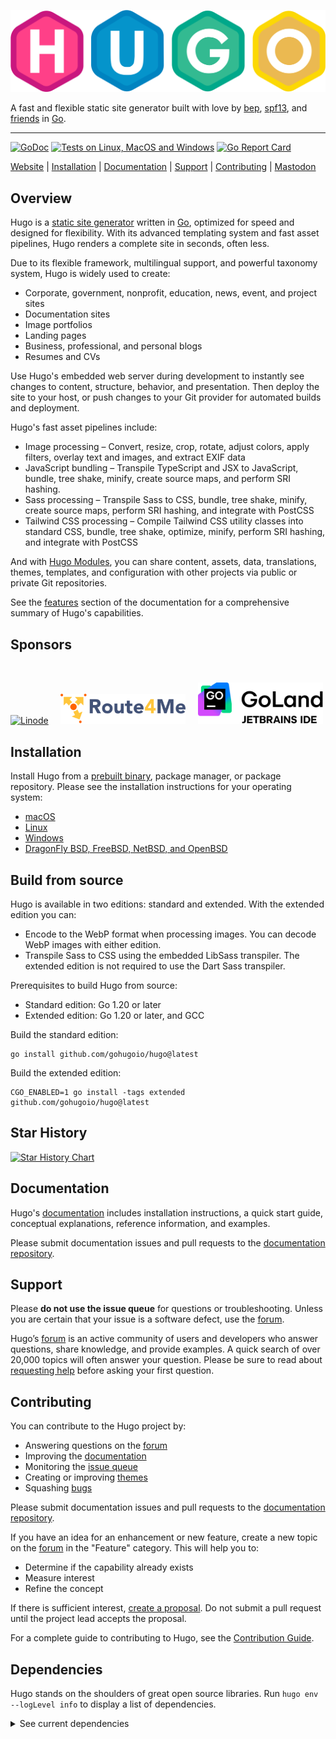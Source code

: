 [bep]: https://github.com/bep
[bugs]: https://github.com/gohugoio/hugo/issues?q=is%3Aopen+is%3Aissue+label%3ABug
[contributing]: CONTRIBUTING.md
[create a proposal]: https://github.com/gohugoio/hugo/issues/new?labels=Proposal%2C+NeedsTriage&template=feature_request.md
[documentation repository]: https://github.com/gohugoio/hugoDocs
[documentation]: https://gohugo.io/documentation
[dragonfly bsd, freebsd, netbsd, and openbsd]: https://gohugo.io/installation/bsd
[features]: https://gohugo.io/about/features/
[forum]: https://discourse.gohugo.io
[friends]: https://github.com/gohugoio/hugo/graphs/contributors
[go]: https://go.dev/
[hugo modules]: https://gohugo.io/hugo-modules/
[installation]: https://gohugo.io/installation
[issue queue]: https://github.com/gohugoio/hugo/issues
[linux]: https://gohugo.io/installation/linux
[macos]: https://gohugo.io/installation/macos
[prebuilt binary]: https://github.com/gohugoio/hugo/releases/latest
[requesting help]: https://discourse.gohugo.io/t/requesting-help/9132
[spf13]: https://github.com/spf13
[static site generator]: https://en.wikipedia.org/wiki/Static_site_generator
[support]: https://discourse.gohugo.io
[themes]: https://themes.gohugo.io/
[website]: https://gohugo.io
[windows]: https://gohugo.io/installation/windows

<a href="https://gohugo.io/"><img src="https://raw.githubusercontent.com/gohugoio/gohugoioTheme/master/static/images/hugo-logo-wide.svg?sanitize=true" alt="Hugo" width="565"></a>

A fast and flexible static site generator built with love by [bep], [spf13], and [friends] in [Go].

---

[![GoDoc](https://godoc.org/github.com/gohugoio/hugo?status.svg)](https://godoc.org/github.com/gohugoio/hugo)
[![Tests on Linux, MacOS and Windows](https://github.com/gohugoio/hugo/workflows/Test/badge.svg)](https://github.com/gohugoio/hugo/actions?query=workflow%3ATest)
[![Go Report Card](https://goreportcard.com/badge/github.com/gohugoio/hugo)](https://goreportcard.com/report/github.com/gohugoio/hugo)

[Website] | [Installation] | [Documentation] | [Support] | [Contributing] | <a rel="me" href="https://fosstodon.org/@gohugoio">Mastodon</a>
## Overview

Hugo is a [static site generator] written in [Go], optimized for speed and designed for flexibility. With its advanced templating system and fast asset pipelines, Hugo renders a complete site in seconds, often less.

Due to its flexible framework, multilingual support, and powerful taxonomy system, Hugo is widely used to create:

- Corporate, government, nonprofit, education, news, event, and project sites
- Documentation sites
- Image portfolios
- Landing pages
- Business, professional, and personal blogs
- Resumes and CVs

Use Hugo's embedded web server during development to instantly see changes to content, structure, behavior, and presentation. Then deploy the site to your host, or push changes to your Git provider for automated builds and deployment.

Hugo's fast asset pipelines include:

- Image processing &ndash; Convert, resize, crop, rotate, adjust colors, apply filters, overlay text and images, and extract EXIF data
- JavaScript bundling &ndash; Transpile TypeScript and JSX to JavaScript, bundle, tree shake, minify, create source maps, and perform SRI hashing.
- Sass processing &ndash; Transpile Sass to CSS, bundle, tree shake, minify, create source maps, perform SRI hashing, and integrate with PostCSS
- Tailwind CSS processing &ndash; Compile Tailwind CSS utility classes into standard CSS, bundle, tree shake, optimize, minify, perform SRI hashing, and integrate with PostCSS

And with [Hugo Modules], you can share content, assets, data, translations, themes, templates, and configuration with other projects via public or private Git repositories.

See the [features] section of the documentation for a comprehensive summary of Hugo's capabilities.

## Sponsors

<p>&nbsp;</p>
<p float="left">
  <a href="https://www.linode.com/?utm_campaign=hugosponsor&utm_medium=banner&utm_source=hugogithub" target="_blank"><img src="https://raw.githubusercontent.com/gohugoio/gohugoioTheme/master/assets/images/sponsors/linode-logo_standard_light_medium.png" width="200" alt="Linode"></a>
&nbsp;&nbsp;&nbsp;
  <a href="https://route4me.com/" target="_blank"><img src="https://raw.githubusercontent.com/gohugoio/gohugoioTheme/master/assets/images/sponsors/Route4MeLogoBlueOnWhite.svg" width="200" alt="Route Planning & Route Optimization Software"></a>
  &nbsp;&nbsp;&nbsp;
  <a href="https://www.jetbrains.com/go/?utm_source=OSS&utm_medium=referral&utm_campaign=hugo" target="_blank"><img src="https://raw.githubusercontent.com/gohugoio/gohugoioTheme/master/assets/images/sponsors/goland.svg" width="200" alt="The complete IDE crafted for professional Go developers."></a>
</p>

## Installation

Install Hugo from a [prebuilt binary], package manager, or package repository. Please see the installation instructions for your operating system:

- [macOS]
- [Linux]
- [Windows]
- [DragonFly BSD, FreeBSD, NetBSD, and OpenBSD]

## Build from source

Hugo is available in two editions: standard and extended. With the extended edition you can:

- Encode to the WebP format when processing images. You can decode WebP images with either edition.
- Transpile Sass to CSS using the embedded LibSass transpiler. The extended edition is not required to use the Dart Sass transpiler.

Prerequisites to build Hugo from source:

- Standard edition: Go 1.20 or later
- Extended edition: Go 1.20 or later, and GCC

Build the standard edition:

```text
go install github.com/gohugoio/hugo@latest
```

Build the extended edition:

```text
CGO_ENABLED=1 go install -tags extended github.com/gohugoio/hugo@latest
```
## Star History

[![Star History Chart](https://api.star-history.com/svg?repos=gohugoio/hugo&type=Timeline)](https://star-history.com/#gohugoio/hugo&Timeline)

## Documentation

Hugo's [documentation] includes installation instructions, a quick start guide, conceptual explanations, reference information, and examples.

Please submit documentation issues and pull requests to the [documentation repository].

## Support

Please **do not use the issue queue** for questions or troubleshooting. Unless you are certain that your issue is a software defect, use the [forum].

Hugo’s [forum] is an active community of users and developers who answer questions, share knowledge, and provide examples. A quick search of over 20,000 topics will often answer your question. Please be sure to read about [requesting help] before asking your first question.

## Contributing

You can contribute to the Hugo project by:

- Answering questions on the [forum]
- Improving the [documentation]
- Monitoring the [issue queue]
- Creating or improving [themes]
- Squashing [bugs]

Please submit documentation issues and pull requests to the [documentation repository].

If you have an idea for an enhancement or new feature, create a new topic on the [forum] in the "Feature" category. This will help you to:

- Determine if the capability already exists
- Measure interest
- Refine the concept

If there is sufficient interest, [create a proposal]. Do not submit a pull request until the project lead accepts the proposal.

For a complete guide to contributing to Hugo, see the [Contribution Guide](CONTRIBUTING.md).

## Dependencies

Hugo stands on the shoulders of great open source libraries. Run `hugo env --logLevel info` to display a list of dependencies.

<details>
<summary>See current dependencies</summary>

```text
cloud.google.com/go/compute/metadata="v0.2.3"
cloud.google.com/go/iam="v1.1.5"
cloud.google.com/go/storage="v1.35.1"
cloud.google.com/go="v0.110.10"
github.com/Azure/azure-sdk-for-go/sdk/azcore="v1.9.0"
github.com/Azure/azure-sdk-for-go/sdk/azidentity="v1.4.0"
github.com/Azure/azure-sdk-for-go/sdk/internal="v1.5.0"
github.com/Azure/azure-sdk-for-go/sdk/storage/azblob="v1.2.0"
github.com/Azure/go-autorest/autorest/to="v0.4.0"
github.com/AzureAD/microsoft-authentication-library-for-go="v1.2.0"
github.com/BurntSushi/locker="v0.0.0-20171006230638-a6e239ea1c69"
github.com/alecthomas/chroma/v2="v2.14.0"
github.com/armon/go-radix="v1.0.1-0.20221118154546-54df44f2176c"
github.com/aws/aws-sdk-go-v2/aws/protocol/eventstream="v1.5.4"
github.com/aws/aws-sdk-go-v2/config="v1.26.1"
github.com/aws/aws-sdk-go-v2/credentials="v1.16.12"
github.com/aws/aws-sdk-go-v2/feature/ec2/imds="v1.14.10"
github.com/aws/aws-sdk-go-v2/feature/s3/manager="v1.15.7"
github.com/aws/aws-sdk-go-v2/internal/configsources="v1.3.5"
github.com/aws/aws-sdk-go-v2/internal/endpoints/v2="v2.6.5"
github.com/aws/aws-sdk-go-v2/internal/ini="v1.7.2"
github.com/aws/aws-sdk-go-v2/internal/v4a="v1.2.9"
github.com/aws/aws-sdk-go-v2/service/cloudfront="v1.35.4"
github.com/aws/aws-sdk-go-v2/service/internal/accept-encoding="v1.10.4"
github.com/aws/aws-sdk-go-v2/service/internal/checksum="v1.2.9"
github.com/aws/aws-sdk-go-v2/service/internal/presigned-url="v1.10.9"
github.com/aws/aws-sdk-go-v2/service/internal/s3shared="v1.16.9"
github.com/aws/aws-sdk-go-v2/service/s3="v1.47.5"
github.com/aws/aws-sdk-go-v2/service/sso="v1.18.5"
github.com/aws/aws-sdk-go-v2/service/ssooidc="v1.21.5"
github.com/aws/aws-sdk-go-v2/service/sts="v1.26.5"
github.com/aws/aws-sdk-go-v2="v1.26.1"
github.com/aws/aws-sdk-go="v1.50.7"
github.com/aws/smithy-go="v1.20.2"
github.com/bep/clocks="v0.5.0"
github.com/bep/debounce="v1.2.0"
github.com/bep/gitmap="v1.1.2"
github.com/bep/goat="v0.5.0"
github.com/bep/godartsass/v2="v2.0.0"
github.com/bep/godartsass="v1.2.0"
github.com/bep/golibsass="v1.1.1"
github.com/bep/gowebp="v0.3.0"
github.com/bep/lazycache="v0.4.0"
github.com/bep/logg="v0.4.0"
github.com/bep/mclib="v1.20400.20402"
github.com/bep/overlayfs="v0.9.2"
github.com/bep/simplecobra="v0.4.0"
github.com/bep/tmc="v0.5.1"
github.com/clbanning/mxj/v2="v2.7.0"
github.com/cli/safeexec="v1.0.1"
github.com/cpuguy83/go-md2man/v2="v2.0.3"
github.com/disintegration/gift="v1.2.1"
github.com/dlclark/regexp2="v1.11.0"
github.com/dustin/go-humanize="v1.0.1"
github.com/evanw/esbuild="v0.21.4"
github.com/fatih/color="v1.16.0"
github.com/frankban/quicktest="v1.14.6"
github.com/fsnotify/fsnotify="v1.7.0"
github.com/getkin/kin-openapi="v0.123.0"
github.com/ghodss/yaml="v1.0.0"
github.com/go-openapi/jsonpointer="v0.20.2"
github.com/go-openapi/swag="v0.22.8"
github.com/gobuffalo/flect="v1.0.2"
github.com/gobwas/glob="v0.2.3"
github.com/gohugoio/go-i18n/v2="v2.1.3-0.20230805085216-e63c13218d0e"
github.com/gohugoio/httpcache="v0.7.0"
github.com/gohugoio/hugo-goldmark-extensions/extras="v0.2.0"
github.com/gohugoio/hugo-goldmark-extensions/passthrough="v0.2.0"
github.com/gohugoio/locales="v0.14.0"
github.com/gohugoio/localescompressed="v1.0.1"
github.com/golang-jwt/jwt/v5="v5.1.0"
github.com/golang/groupcache="v0.0.0-20210331224755-41bb18bfe9da"
github.com/golang/protobuf="v1.5.3"
github.com/google/go-cmp="v0.6.0"
github.com/google/s2a-go="v0.1.7"
github.com/google/uuid="v1.4.0"
github.com/google/wire="v0.5.0"
github.com/googleapis/enterprise-certificate-proxy="v0.3.2"
github.com/googleapis/gax-go/v2="v2.12.0"
github.com/gorilla/websocket="v1.5.1"
github.com/hairyhenderson/go-codeowners="v0.4.0"
github.com/hashicorp/golang-lru/v2="v2.0.7"
github.com/invopop/yaml="v0.2.0"
github.com/jdkato/prose="v1.2.1"
github.com/jmespath/go-jmespath="v0.4.0"
github.com/josharian/intern="v1.0.0"
github.com/kr/pretty="v0.3.1"
github.com/kr/text="v0.2.0"
github.com/kylelemons/godebug="v1.1.0"
github.com/kyokomi/emoji/v2="v2.2.12"
github.com/mailru/easyjson="v0.7.7"
github.com/makeworld-the-better-one/dither/v2="v2.4.0"
github.com/marekm4/color-extractor="v1.2.1"
github.com/mattn/go-colorable="v0.1.13"
github.com/mattn/go-isatty="v0.0.20"
github.com/mattn/go-runewidth="v0.0.9"
github.com/mitchellh/hashstructure="v1.1.0"
github.com/mitchellh/mapstructure="v1.5.1-0.20231216201459-8508981c8b6c"
github.com/mohae/deepcopy="v0.0.0-20170929034955-c48cc78d4826"
github.com/muesli/smartcrop="v0.3.0"
github.com/niklasfasching/go-org="v1.7.0"
github.com/olekukonko/tablewriter="v0.0.5"
github.com/pbnjay/memory="v0.0.0-20210728143218-7b4eea64cf58"
github.com/pelletier/go-toml/v2="v2.2.2"
github.com/perimeterx/marshmallow="v1.1.5"
github.com/pkg/browser="v0.0.0-20210911075715-681adbf594b8"
github.com/pkg/errors="v0.9.1"
github.com/rogpeppe/go-internal="v1.12.0"
github.com/russross/blackfriday/v2="v2.1.0"
github.com/rwcarlsen/goexif="v0.0.0-20190401172101-9e8deecbddbd"
github.com/sass/dart-sass/compiler="1.77.5"
github.com/sass/dart-sass/implementation="1.77.5"
github.com/sass/dart-sass/protocol="2.7.1"
github.com/sass/libsass="3.6.5"
github.com/spf13/afero="v1.11.0"
github.com/spf13/cast="v1.6.0"
github.com/spf13/cobra="v1.8.0"
github.com/spf13/fsync="v0.10.1"
github.com/spf13/pflag="v1.0.5"
github.com/tdewolff/minify/v2="v2.20.20"
github.com/tdewolff/parse/v2="v2.7.13"
github.com/webmproject/libwebp="v1.3.2"
github.com/yuin/goldmark-emoji="v1.0.3"
github.com/yuin/goldmark="v1.7.4"
go.opencensus.io="v0.24.0"
go.uber.org/automaxprocs="v1.5.3"
gocloud.dev="v0.36.0"
golang.org/x/crypto="v0.23.0"
golang.org/x/exp="v0.0.0-20221031165847-c99f073a8326"
golang.org/x/image="v0.16.0"
golang.org/x/mod="v0.17.0"
golang.org/x/net="v0.25.0"
golang.org/x/oauth2="v0.15.0"
golang.org/x/sync="v0.7.0"
golang.org/x/sys="v0.20.0"
golang.org/x/text="v0.15.0"
golang.org/x/time="v0.5.0"
golang.org/x/tools="v0.20.0"
golang.org/x/xerrors="v0.0.0-20231012003039-104605ab7028"
google.golang.org/api="v0.152.0"
google.golang.org/genproto/googleapis/api="v0.0.0-20231120223509-83a465c0220f"
google.golang.org/genproto/googleapis/rpc="v0.0.0-20231120223509-83a465c0220f"
google.golang.org/genproto="v0.0.0-20231120223509-83a465c0220f"
google.golang.org/grpc="v1.59.0"
google.golang.org/protobuf="v1.33.0"
gopkg.in/yaml.v2="v2.4.0"
gopkg.in/yaml.v3="v3.0.1"
software.sslmate.com/src/go-pkcs12="v0.2.0"
```
</details>
